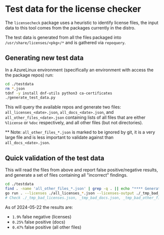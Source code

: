 # Test data for the license checker

The `licensecheck` package uses a heuristic to identify license files, the input data to this tool comes from the
packages currently in the distro.

The test data is generated from all the files packaged into `/usr/share/licenses/<pkg>/*` and is gathered via `repoquery`.

## Generating new test data

In a AzureLinux environment (specifically an environment with access the the package repos) run:

```bash
cd ./testdata
rm *.json
tdnf -y install dnf-utils python3 ca-certificates
./generate_test_data.py
```

This will query the available repos and generate two files: `all_licenses_<date>.json`, `all_docs_<date>.json`, and
`all_other_files_<date>.json` containing lists of all files that are either `%license` or `%doc` respectively, and all
other files (but not directories).

** Note: `all_other_files_*.json` is marked to be ignored by git, it is a very large file and is less important to
validate against than `all_docs_<date>.json`.

## Quick validation of the test data

This will read the files from above and report false positive/negative results, and generate a set of files containing
all "incorrect" findings.

```bash
cd ./testdata
find . -name 'all_other_files_*.json' | grep -q . || echo "**** Generate test data first! ****"
go run . --licenses ./all_licenses_*.json --licenses-output ./_tmp_bad_licenses.json --docs ./all_docs_*.json --docs-output ./_tmp_bad_docs.json --other-files ./all_other_files_*.json --other-files-output ./_tmp_bad_other_files.json --name-file ../../../../resources/manifests/package/license_file_names.json --exception-file ../../../../resources/manifests/package/license_file_exceptions.json
# Check ./_tmp_bad_licenses.json, _tmp_bad_docs.json, _tmp_bad_other_files.json for any files that fail the classification
```

As of 2024-05-22 the results are:

- `1.9%` false negative (licenses)
- `0.25%` false positive (docs)
- `0.47%` false positive (all other files)

